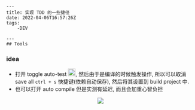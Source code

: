 
    ---
    title: 实现 TDD 的一些捷径
    date: 2022-04-06T16:57:26Z
    tags:
    	-DEV

    ---
    ## Tools
### idea

* 打开 toggle auto-test <img src="https://user-images.githubusercontent.com/20685961/162027045-d3259d53-70d2-4e48-8e0c-f3a992e180e5.png" width="20" height="20">, 然后由于是编译的时候触发操作, 所以可以取消 save all `ctrl + s`  快捷键(依赖自动保存), 然后将其设置到 build project 中. 
* 也可以打开 auto compile 但是实测有延迟, 而且会加重心智负担

<p align="center">
<img src="https://user-images.githubusercontent.com/20685961/162026667-654a24f6-8065-430e-aeaa-0b26fc59ab4b.png" >
</p>
